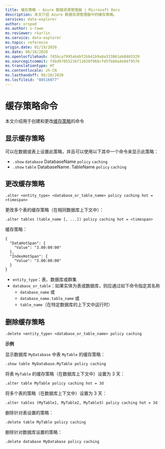 ```yaml
---
title: 缓存策略 - Azure 数据资源管理器 | Microsoft Docs
description: 本文介绍 Azure 数据资源管理器中的缓存策略。
services: data-explorer
author: orspod
ms.author: v-tawe
ms.reviewer: rkarlin
ms.service: data-explorer
ms.topic: reference
origin.date: 02/19/2020
ms.date: 08/18/2020
ms.openlocfilehash: 7d5bca7995ab4bf2bb41b9a8a333861eb8403329
ms.sourcegitcommit: f4bd97855236f11020f968cfd5fbb0a4e84f9576
ms.translationtype: HT
ms.contentlocale: zh-CN
ms.lasthandoff: 08/18/2020
ms.locfileid: "88516077"
---
```

# <a name="cache-policy-command"></a>缓存策略命令

本文介绍用于创建和更改[缓存策略](cachepolicy.md)的命令 

## <a name="displaying-the-cache-policy"></a>显示缓存策略

可以在数据或表上设置此策略，并且可以使用以下其中一个命令来显示此策略：

* `.show` `database` DatabaseName `policy` `caching`
* `.show` `table` DatabaseName`.`TableName `policy` `caching` 

## <a name="altering-the-cache-policy"></a>更改缓存策略

```kusto
.alter <entity_type> <database_or_table_name> policy caching hot = <timespan>
```

更改多个表的缓存策略（在相同数据库上下文中）：

```kusto
.alter tables (table_name [, ...]) policy caching hot = <timespan>
```

缓存策略：

```kusto
{
  "DataHotSpan": {
    "Value": "3.00:00:00"
  },
  "IndexHotSpan": {
    "Value": "3.00:00:00"
  }
}
```

* `entity_type`：表、数据库或群集
* `database_or_table`：如果实体为表或数据库，则应通过如下命令指定其名称 
  - `database_name` 或 
  - `database_name.table_name` 或 
  - `table_name`（在特定数据库的上下文中运行时）

## <a name="deleting-the-cache-policy"></a>删除缓存策略

```kusto
.delete <entity_type> <database_or_table_name> policy caching
```

**示例**

显示数据库 `MyDatabase` 中表 `MyTable` 的缓存策略：

```kusto
.show table MyDatabase.MyTable policy caching 
```

将表 `MyTable` 的缓存策略（在数据库上下文中）设置为 3 天：

```kusto
.alter table MyTable policy caching hot = 3d
```

将多个表的策略（在数据库上下文中）设置为 3 天：

```kusto
.alter tables (MyTable1, MyTable2, MyTable3) policy caching hot = 3d
```

删除针对表设置的策略：

```kusto
.delete table MyTable policy caching
```

删除针对数据库设置的策略：

```kusto
.delete database MyDatabase policy caching
```
